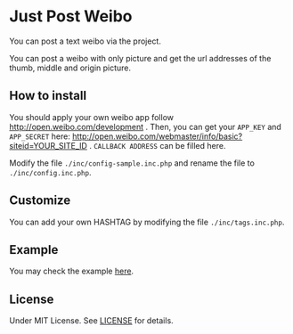 # Just Post Weibo

You can post a text weibo via the project.

You can post a weibo with only picture and get the url addresses of the thumb, middle and origin picture.

## How to install

You should apply your own weibo app follow http://open.weibo.com/development . Then, you can get your `APP_KEY` and `APP_SECRET` here: http://open.weibo.com/webmaster/info/basic?siteid=YOUR_SITE_ID . `CALLBACK ADDRESS` can be filled here.

Modify the file `./inc/config-sample.inc.php` and rename the file to `./inc/config.inc.php`.

## Customize

You can add your own HASHTAG by modifying the file `./inc/tags.inc.php`.

## Example

You may check the example [here](http://zhnpng.com/wb/).

## License

Under MIT License. See [LICENSE](LILCENSE) for details. 